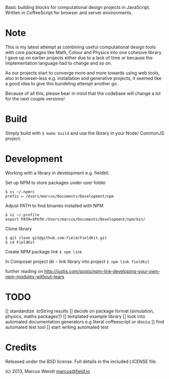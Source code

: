 
Basic building blocks for computational design projects in JavaScript. 
Written in CoffeeScript for browser and server environments.


Note
====

This is my latest attempt at combining useful computational design tools with core packages like Math, Colour and Physics 
into one cohesive library. I gave up on earlier projects either due to a lack of time or because the implementation language
had to change and so on.

As our projects start to converge more and more towards using web tools, 
also in browser-less e.g. installation and generative projects, it seemed like a good idea to give this bundeling attempt another go.

Because of all this, please bear in mind that the codebase will change a lot for the next couple versions!


Build
=====

Simply build with ```$ make build``` and use the library in your Node/ CommonJS project.


Development
===========

Working with a library in development e.g. fieldkit.

Set up NPM to store packages under user folder
```
$ vi ~/.npmrc
prefix = /Users/marcus/Documents/Development/npm
```

Adjust PATH to find binaries installed with NPM
```
$ vi ~/.profile
export PATH=$PATH:/Users/marcus/Documents/Development/npm/bin/
```

Clone library
```
$ git clone git@github.com:field/FieldKit.git
$ cd FieldKit
```

Create NPM package link
```$ npm link```

In Composer project dir - link library into project
```$ npm link fieldkit```

further reading on 
http://justjs.com/posts/npm-link-developing-your-own-npm-modules-without-tears


TODO
====

[] standardize .toString results
[] decide on package format (simulation, physics, maths packages?)
[] templated example library
[] look into automated documentation generators e.g literal coffeescript or doccu
[] find automated test tool
[] start writing automated test


Credits
=======

Released under the BSD license.  Full details in the included LICENSE file.

(c) 2013, Marcus Wendt <marcus@field.io>

